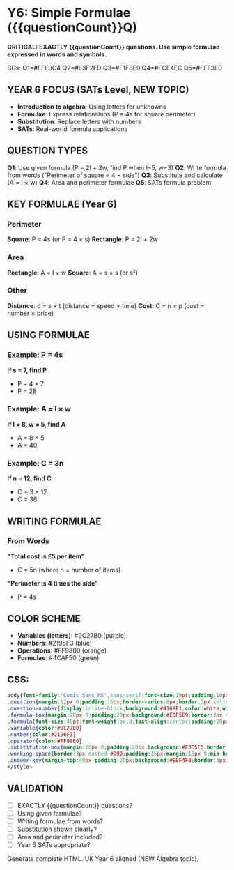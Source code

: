 # Y6: Simple Formulae ({{questionCount}}Q)

**CRITICAL: EXACTLY {{questionCount}} questions. Use simple formulae expressed in words and symbols.**

BGs: Q1=#FFF9C4 Q2=#E3F2FD Q3=#F1F8E9 Q4=#FCE4EC Q5=#FFF3E0

## YEAR 6 FOCUS (SATs Level, NEW TOPIC)
- **Introduction to algebra**: Using letters for unknowns
- **Formulae**: Express relationships (P = 4s for square perimeter)
- **Substitution**: Replace letters with numbers
- **SATs**: Real-world formula applications

## QUESTION TYPES
**Q1**: Use given formula (P = 2l + 2w, find P when l=5, w=3)
**Q2**: Write formula from words ("Perimeter of square = 4 × side")
**Q3**: Substitute and calculate (A = l × w)
**Q4**: Area and perimeter formulae
**Q5**: SATs formula problem

## KEY FORMULAE (Year 6)

### Perimeter
**Square**: P = 4s (or P = 4 × s)
**Rectangle**: P = 2l + 2w

### Area
**Rectangle**: A = l × w
**Square**: A = s × s (or s²)

### Other
**Distance**: d = s × t (distance = speed × time)
**Cost**: C = n × p (cost = number × price)

## USING FORMULAE

### Example: P = 4s
**If s = 7, find P**
- P = 4 × 7
- P = 28

### Example: A = l × w
**If l = 8, w = 5, find A**
- A = 8 × 5
- A = 40

### Example: C = 3n
**If n = 12, find C**
- C = 3 × 12
- C = 36

## WRITING FORMULAE

### From Words
**"Total cost is £5 per item"**
- C = 5n (where n = number of items)

**"Perimeter is 4 times the side"**
- P = 4s

## COLOR SCHEME
- **Variables (letters)**: #9C27B0 (purple)
- **Numbers**: #2196F3 (blue)
- **Operations**: #FF9800 (orange)
- **Formulae**: #4CAF50 (green)

## CSS:
```css
body{font-family:'Comic Sans MS',sans-serif;font-size:19pt;padding:10px;line-height:1.6}
.question{margin:12px 0;padding:16px;border-radius:8px;border:2px solid #ddd}
.question-number{display:inline-block;background:#4169E1;color:white;width:38px;height:38px;line-height:38px;text-align:center;border-radius:50%;margin-right:8px;font-weight:bold;font-size:18pt}
.formula-box{margin:20px 0;padding:20px;background:#E8F5E9;border:3px solid #4CAF50;border-radius:8px}
.formula{font-size:40pt;font-weight:bold;text-align:center;padding:20px;background:#FFF;border:3px solid #4CAF50;border-radius:8px;margin:15px 0;font-family:'Courier New',monospace}
.variable{color:#9C27B0}
.number{color:#2196F3}
.operator{color:#FF9800}
.substitution-box{margin:20px 0;padding:20px;background:#F3E5F5;border:3px solid #9C27B0;border-radius:8px}
.working-space{border:3px dashed #999;padding:15px;margin:15px 0;min-height:120px;background:#FAFAFA;border-radius:8px}
.answer-key{margin-top:40px;padding:20px;background:#E8F4F8;border:3px solid #4169E1;border-radius:8px;page-break-before:always}
</style>
```

## VALIDATION
- [ ] EXACTLY {{questionCount}} questions?
- [ ] Using given formulae?
- [ ] Writing formulae from words?
- [ ] Substitution shown clearly?
- [ ] Area and perimeter included?
- [ ] Year 6 SATs appropriate?

Generate complete HTML. UK Year 6 aligned (NEW Algebra topic).
